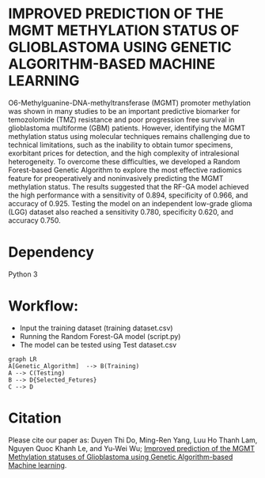 # IMPROVED PREDICTION OF THE MGMT METHYLATION STATUS OF GLIOBLASTOMA USING GENETIC ALGORITHM-BASED MACHINE LEARNING
O6-Methylguanine-DNA-methyltransferase (MGMT) promoter methylation was shown in many studies to be an important predictive biomarker for temozolomide (TMZ) resistance and poor progression free survival in glioblastoma multiforme (GBM) patients. However, identifying the MGMT methylation status using molecular techniques remains challenging due to technical limitations, such as the inability to obtain tumor specimens, exorbitant prices for detection, and the high complexity of intralesional heterogeneity. To overcome these difficulties, we developed a Random Forest-based Genetic Algorithm to explore the most effective radiomics feature for preoperatively and noninvasively predicting the MGMT methylation status. The results suggested that the RF-GA model achieved the high performance with a sensitivity of 0.894, specificity of 0.966, and accuracy of 0.925. Testing the model on an independent low-grade glioma (LGG) dataset also reached a sensitivity 0.780, specificity 0.620, and accuracy 0.750.    
# Dependency
Python 3
# Workflow:
- Input the training dataset (training dataset.csv)
- Running the Random Forest-GA model (script.py)
- The model can be tested using Test dataset.csv
```mermaid
graph LR
A[Genetic_Algorithm]  --> B(Training)			
A --> C(Testing)
B --> D{Selected_Fetures}
C --> D
```
# Citation
Please cite our paper as:
Duyen Thi Do, Ming-Ren Yang, Luu Ho Thanh Lam, Nguyen Quoc Khanh Le, and Yu-Wei Wu; [Improved prediction of the MGMT Methylation statuses of Glioblastoma using Genetic Algorithm-based Machine learning](https://www.nature.com/articles/s41598-022-17707-w).
